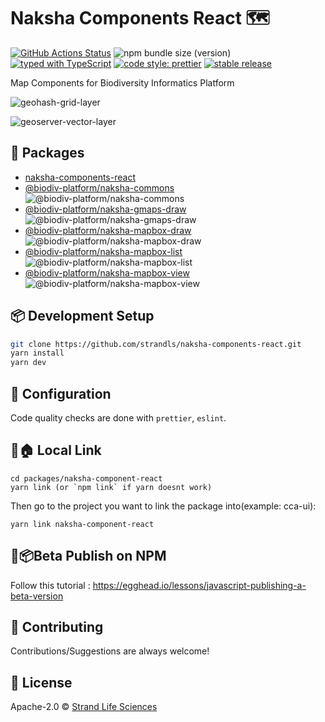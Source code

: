 # Naksha Components React 🗺️

[![GitHub Actions Status](https://github.com/strandls/naksha-components-react/workflows/CI/badge.svg)](https://github.com/strandls/naksha-components-react/actions)
![npm bundle size (version)](https://img.shields.io/bundlephobia/minzip/naksha-components-react/latest)
[![typed with TypeScript](https://badgen.net/badge/icon/typescript?icon=typescript&label)](https://www.typescriptlang.org)
[![code style: prettier](https://img.shields.io/badge/code_style-prettier-ff69b4.svg)](https://github.com/prettier/prettier)
[![stable release](https://badgen.net/github/release/strandls/naksha-components-react/stable)](https://github.com/strandls/naksha-components-react/releases)

Map Components for Biodiversity Informatics Platform

![geohash-grid-layer](https://user-images.githubusercontent.com/5774849/157698247-e125ba02-a2a0-45b9-83e3-119e53026e97.gif)

![geoserver-vector-layer](https://user-images.githubusercontent.com/5774849/157698405-ad1e4e18-58c4-4407-90bf-1468c1bca558.gif)

## 🔌 Packages

- [naksha-components-react](./packages/naksha-components-react/README.md)
- [@biodiv-platform/naksha-commons](./packages/naksha-commons/README.md) ![@biodiv-platform/naksha-commons](https://img.shields.io/bundlephobia/minzip/@biodiv-platform/naksha-commons/latest)
- [@biodiv-platform/naksha-gmaps-draw](./packages/naksha-gmaps-draw/README.md) ![@biodiv-platform/naksha-gmaps-draw](https://img.shields.io/bundlephobia/minzip/@biodiv-platform/naksha-gmaps-draw/latest)
- [@biodiv-platform/naksha-mapbox-draw](./packages/naksha-mapbox-draw/README.md) ![@biodiv-platform/naksha-mapbox-draw](https://img.shields.io/bundlephobia/minzip/@biodiv-platform/naksha-mapbox-draw/latest?z)
- [@biodiv-platform/naksha-mapbox-list](./packages/naksha-mapbox-list/README.md) ![@biodiv-platform/naksha-mapbox-list](https://img.shields.io/bundlephobia/minzip/@biodiv-platform/naksha-mapbox-list/latest)
- [@biodiv-platform/naksha-mapbox-view](./packages/naksha-mapbox-view/README.md) ![@biodiv-platform/naksha-mapbox-view](https://img.shields.io/bundlephobia/minzip/@biodiv-platform/naksha-mapbox-view/latest)

## 📦 Development Setup

```sh
git clone https://github.com/strandls/naksha-components-react.git
yarn install
yarn dev
```

## 🔧 Configuration

Code quality checks are done with `prettier`, `eslint`.

## 🔗🏠 Local Link
```
cd packages/naksha-component-react
yarn link (or `npm link` if yarn doesnt work)
```
Then go to the project you want to link the package into(example: cca-ui):
```
yarn link naksha-component-react
```

## 🔖📦Beta Publish on NPM
Follow this tutorial : https://egghead.io/lessons/javascript-publishing-a-beta-version

## 🙏 Contributing

Contributions/Suggestions are always welcome!

## 📄 License

Apache-2.0 &copy; [Strand Life Sciences](https://github.com/strandls)
